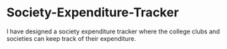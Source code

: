 # Society-Expenditure-Tracker
I have designed a society expenditure tracker where the college clubs and societies can keep track of their expenditure.

